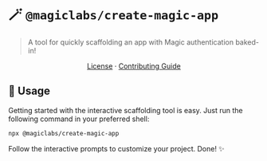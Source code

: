 # 🪄 `@magiclabs/create-magic-app`

> A tool for quickly scaffolding an app with Magic authentication baked-in!

<p align="center">
  <a href="https://github.com/magiclabs/create-magic-app/blob/master/LICENSE">License</a> ·
  <a href="https://github.com/magiclabs/create-magic-app/blob/master/CONTRIBUTING.md">Contributing Guide</a>
</p>

## 🚀 Usage

Getting started with the interactive scaffolding tool is easy. Just run the following command in your preferred shell:

```zsh
npx @magiclabs/create-magic-app
```

Follow the interactive prompts to customize your project. Done! ✨
